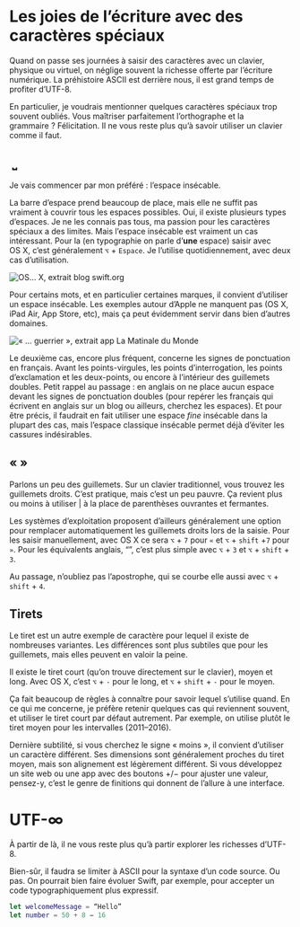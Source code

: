 # Les joies de l’écriture avec des caractères spéciaux

Quand on passe ses journées à saisir des caractères avec un clavier, physique ou virtuel, on néglige souvent la richesse offerte par l’écriture numérique. La préhistoire ASCII est derrière nous, il est grand temps de profiter d’UTF-8.

En particulier, je voudrais mentionner quelques caractères spéciaux trop souvent oubliés. Vous maîtriser parfaitement l’orthographe et la grammaire ? Félicitation. Il ne vous reste plus qu’à savoir utiliser un clavier comme il faut.


##  ⎵

Je vais commencer par mon préféré : l’espace insécable. 

La barre d’espace prend beaucoup de place, mais elle ne suffit pas vraiment à couvrir tous les espaces possibles. Oui, il existe plusieurs types d’espaces. Je ne les connais pas tous, ma passion pour les caractères spéciaux a des limites. Mais l’espace insécable est vraiment un cas intéressant. Pour la (en typographie on parle d’**une** espace) saisir avec OS X, c’est généralement `⌥` + `Espace`. Je l’utilise quotidiennement, avec deux cas d’utilisation.

![OS… X, extrait blog [swift.org](https://swift.org/blog/swift-ci/)](http://www.vtourraine.net/blog/img/2016/caracteres-speciaux-utf8/espace-os-x.png)

Pour certains mots, et en particulier certaines marques, il convient d’utiliser un espace insécable. Les exemples autour d’Apple ne manquent pas (OS X, iPad Air, App Store, etc), mais ça peut évidemment servir dans bien d’autres domaines.

![« … guerrier », extrait app [La Matinale du Monde](https://itunes.apple.com/app/la-matinale-du-monde/id973857028?mt=8)](http://www.vtourraine.net/blog/img/2016/caracteres-speciaux-utf8/espace-guillemets.png)

Le deuxième cas, encore plus fréquent, concerne les signes de ponctuation en français. Avant les points-virgules, les points d’interrogation, les points d’exclamation et les deux-points, ou encore à l’intérieur des guillemets doubles. Petit rappel au passage : en anglais on ne place aucun espace devant les signes de ponctuation doubles (pour repérer les français qui écrivent en anglais sur un blog ou ailleurs, cherchez les espaces). Et pour être précis, il faudrait en fait utiliser une espace *fine* insécable dans la plupart des cas, mais l’espace classique insécable permet déjà d’éviter les cassures indésirables.


## « »

Parlons un peu des guillemets. Sur un clavier traditionnel, vous trouvez les guillemets droits. C’est pratique, mais c’est un peu pauvre. Ça revient plus ou moins à utiliser | à la place de parenthèses ouvrantes et fermantes.

Les systèmes d’exploitation proposent d’ailleurs généralement une option pour remplacer automatiquement les guillemets droits lors de la saisie. Pour les saisir manuellement, avec OS X ce sera `⌥` + `7` pour `«` et `⌥` + `shift` +`7` pour `»`. Pour les équivalents anglais, “”, c’est plus simple avec `⌥` + `3` et `⌥` + `shift` + `3`.

Au passage, n’oubliez pas l’apostrophe, qui se courbe elle aussi avec `⌥` + `shift` + `4`.


## Tirets

Le tiret est un autre exemple de caractère pour lequel il existe de nombreuses variantes. Les différences sont plus subtiles que pour les guillemets, mais elles peuvent en valoir la peine.

Il existe le tiret court (qu’on trouve directement sur le clavier), moyen et long. Avec OS X, c’est `⌥` + `-` pour le long, et `⌥` + `shift` + `-` pour le moyen. 

Ça fait beaucoup de règles à connaître pour savoir lequel s’utilise quand. En ce qui me concerne, je préfère retenir quelques cas qui reviennent souvent, et utiliser le tiret court par défaut autrement. Par exemple, on utilise plutôt le tiret moyen pour les intervalles (2011–2016).

Dernière subtilité, si vous cherchez le signe « moins », il convient d’utiliser un caractère différent. Ses dimensions sont généralement proches du tiret moyen, mais son alignement est légèrement différent. Si vous développez un site web ou une app avec des boutons +/− pour ajuster une valeur, pensez-y, c’est le genre de finitions qui donnent de l’allure à une interface. 


# UTF-∞

À partir de là, il ne vous reste plus qu’à partir explorer les richesses d’UTF-8.

Bien-sûr, il faudra se limiter à ASCII pour la syntaxe d’un code source. Ou pas. On pourrait bien faire évoluer Swift, par exemple, pour accepter un code typographiquement plus expressif.

``` swift
let welcomeMessage = “Hello”
let number = 50 + 8 − 16
```